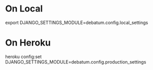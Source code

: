 On Local
==========
export DJANGO_SETTINGS_MODULE=debatum.config.local_settings

On Heroku
==========
heroku config:set DJANGO_SETTINGS_MODULE=debatum.config.production_settings